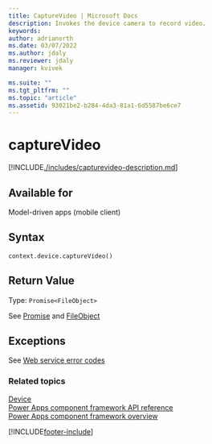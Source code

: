 ```yaml
---
title: CaptureVideo | Microsoft Docs
description: Invokes the device camera to record video.
keywords:
author: adrianorth
ms.date: 03/07/2022
ms.author: jdaly
ms.reviewer: jdaly
manager: kvivek

ms.suite: ""
ms.tgt_pltfrm: ""
ms.topic: "article"
ms.assetid: 93021be2-b284-4da3-81a1-6d5587be6ce7
---
```


# captureVideo

[!INCLUDE[./includes/capturevideo-description.md](./includes/capturevideo-description.md)]

## Available for

Model-driven apps (mobile client)

## Syntax

`context.device.captureVideo()`

## Return Value

Type: `Promise<FileObject>`

See [Promise](https://developer.mozilla.org/docs/Web/JavaScript/reference/Global_Objects/Promise) and [FileObject](../fileobject.md)

## Exceptions

See [Web service error codes](../../../data-platform/org-service/web-service-error-codes.md)

### Related topics

[Device](../device.md)<br/>
[Power Apps component framework API reference](../../reference/index.md)<br/>
[Power Apps component framework overview](../../overview.md)

[!INCLUDE[footer-include](../../../../includes/footer-banner.md)]
